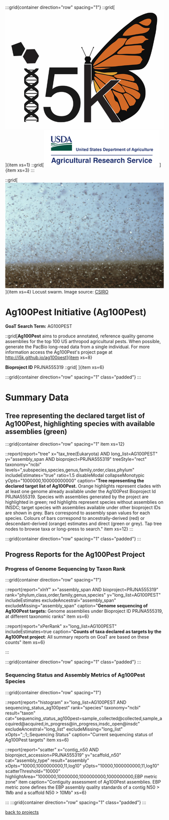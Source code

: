 :::grid{container direction="row" spacing="1"}
::grid[![GoaT](/static/images/i5k.png)]{item xs=1}
::grid[![GoaT](/static/images/USDA.png)]{item xs=3}
:::

::grid[![GoaT](/static/images/CSIRO_ScienceImage_7007_Plague_locusts_on_the_move.jpeg)]{item xs=4} 
Locust swarm. Image source: [CSIRO](http://www.scienceimage.csiro.au/image/7007)



# Ag100Pest Initiative (Ag100Pest)

**GoaT Search Term:** AG100PEST

::grid[**Ag100Pest** aims to produce annotated, reference quality genome assemblies for the top 100 US arthropod agricultural pests. When possible, generate the PacBio long-read data from a single individual. For more information access the Ag100Pest's project page at http://i5k.github.io/ag100pest]{item xs=8}

**Bioproject ID** PRJNA555319
::grid[ ]{item xs=6}

:::grid{container direction="row" spacing="1" class="padded"}
:::

# Summary Data

## Tree representing the declared target list of Ag100Pest, highlighting species with available assemblies (green)

:::grid{container direction="row" spacing="1" item xs=12}

::report{report="tree" x="tax_tree(Eukaryota) AND long_list=AG100PEST" y="assembly_span AND bioproject=PRJNA555319" treeStyle="rect" taxonomy="ncbi" levels=",subspecies,species,genus,family,order,class,phylum" includeEstimates="true" ratio=1.5 disableModal collapseMonotypic yOpts="1000000,100000000000" caption="**Tree representing the declared target list of Ag100Pest.** Orange highlights represent clades with at least one genome already available under the Ag100Pest Bioproject Id PRJNA555319. Species with assemblies generated by the project are highlighted in green; red highlights represent species without assemblies on INSDC; target species with assemblies available under other bioproject IDs are shown in grey. Bars correspond to assembly span values for each species. Colours of bars correspond to ancestrally-derived (red) or descendant-derived (orange) estimates and direct (green or grey). Tap tree nodes to browse taxa or long-press to search." item xs=12}
:::

:::grid{container direction="row" spacing="1" class="padded"}
:::

## Progress Reports for the Ag100Pest Project

### Progress of Genome Sequencing by Taxon Rank

:::grid{container direction="row" spacing="1"}

::report{report="xInY" x="assembly_span AND bioproject=PRJNA555319" rank="phylum,class,order,family,genus,species" y="long_list=AG100PEST" includeEstimates excludeAncestral="assembly_span" excludeMissing="assembly_span" caption="**Genome sequencing of Ag100Pest targets:** Genome assemblies under Bioproject ID PRJNA555319, at different taxonomic ranks" item xs=6}

::report{report="xPerRank" x="long_list=AG100PEST" includeEstimates=true caption="**Counts of taxa declared as targets by the Ag100Pest project**: All summary reports on GoaT are based on these counts" item xs=6}

:::

:::grid{container direction="row" spacing="1" class="padded"}
:::

### Sequencing Status and Assembly Metrics of Ag100Pest Species

:::grid{container direction="row" spacing="1"}

::report{report="histogram" x="long_list=AG100PEST AND sequencing_status_ag100pest" rank="species" taxonomy="ncbi" result="taxon" cat="sequencing_status_ag100pest=sample_collected@collected,sample_acquired@acquired,in_progress@in_progress,insdc_open@insdc" excludeAncestral="long_list" excludeMissing="long_list" xOpts=";;1;;Sequencing Status" caption="Current sequencing status of Ag100Pest targets" item xs=6}

::report{report="scatter" x="contig_n50 AND bioproject_accession=PRJNA555319" y="scaffold_n50" cat="assembly_type" result="assembly" xOpts="10000,1000000000,11,log10" yOpts="10000,1000000000,11,log10" scatterThreshold="10000" highlightArea="1000000,10000000,1000000000,1000000000,EBP metric zone" item caption="Contiguity assessment of Ag100Pest assemblies. EBP metric zone defines the EBP assembly quality standards of a contig N50 > 1Mb and a scaffold N50 > 10Mb" xs=6}

:::
:::grid{container direction="row" spacing="1" class="padded"}
:::

[back to projects](/projects)
